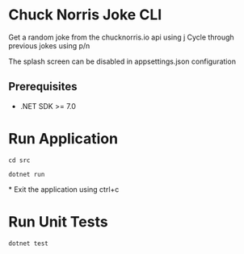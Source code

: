 # Chuck Norris Joke CLI
Get a random joke from the chucknorris.io api using j
Cycle through previous jokes using p/n

The splash screen can be disabled in appsettings.json configuration

## Prerequisites
- .NET SDK >= 7.0

# Run Application
`cd src`

`dotnet run`

\* Exit the application using ctrl+c

# Run Unit Tests
`dotnet test`
